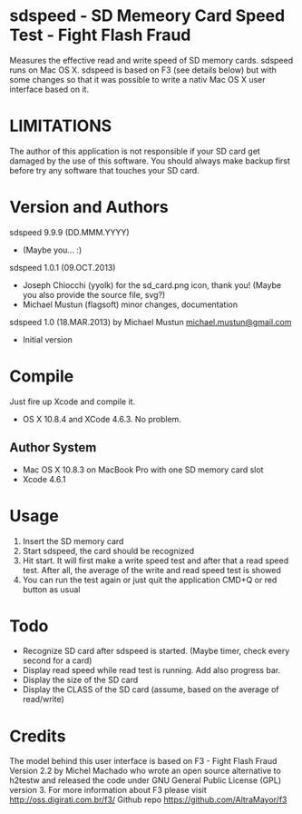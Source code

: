 sdspeed - SD Memeory Card Speed Test - Fight Flash Fraud
=======
Measures the effective read and write speed of SD memory cards. sdspeed runs on Mac OS X.
sdspeed is based on F3 (see details below) but with some changes so that it was possible 
to write a nativ Mac OS X user interface based on it.

LIMITATIONS
===========
The author of this application is not responsible if your SD card get damaged by the use
of this software. You should always make backup first before try any software that touches
your SD card.

Version and Authors
===================

sdspeed 9.9.9 (DD.MMM.YYYY)
- (Maybe you... :)

sdspeed 1.0.1 (09.OCT.2013)
- Joseph Chiocchi (yyolk) for the sd_card.png icon, thank you! (Maybe you also provide the source file, svg?)
- Michael Mustun (flagsoft) minor changes, documentation

sdspeed 1.0 (18.MAR.2013) by Michael Mustun <michael.mustun@gmail.com>
- Initial version

Compile
=======
Just fire up Xcode and compile it.
- OS X 10.8.4 and XCode 4.6.3. No problem.

Author System
-------------
- Mac OS X 10.8.3 on MacBook Pro with one SD memory card slot
- Xcode 4.6.1

Usage
=====
1. Insert the SD memory card
2. Start sdspeed, the card should be recognized
3. Hit start. It will first make a write speed test and after that a read speed test. 
   After all, the average of the write and read speed test is showed
4. You can run the test again or just quit the application CMD+Q or red button as usual

Todo
====
- Recognize SD card after sdspeed is started. (Maybe timer, check every second for a card)
- Display read speed while read test is running. Add also progress bar.
- Display the size of the SD card
- Display the CLASS of the SD card (assume, based on the average of read/write)

Credits
=======
The model behind this user interface is based on F3 - Fight Flash Fraud Version 2.2 by 
Michel Machado who wrote an open source alternative to h2testw and released the code 
under GNU General Public License (GPL) version 3. For more information about F3 please 
visit http://oss.digirati.com.br/f3/
Github repo https://github.com/AltraMayor/f3
